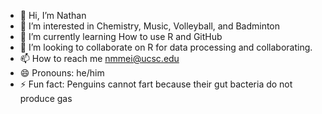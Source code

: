 - 👋 Hi, I’m Nathan
- 👀 I’m interested in Chemistry, Music, Volleyball, and Badminton
- 🌱 I’m currently learning How to use R and GitHub
- 💞️ I’m looking to collaborate on R for data processing and collaborating.
- 📫 How to reach me nmmei@ucsc.edu
- 😄 Pronouns: he/him
- ⚡ Fun fact: Penguins cannot fart because their gut bacteria do not produce gas

<!---
nmmei/nmmei is a ✨ special ✨ repository because its `README.md` (this file) appears on your GitHub profile.
You can click the Preview link to take a look at your changes.
--->
